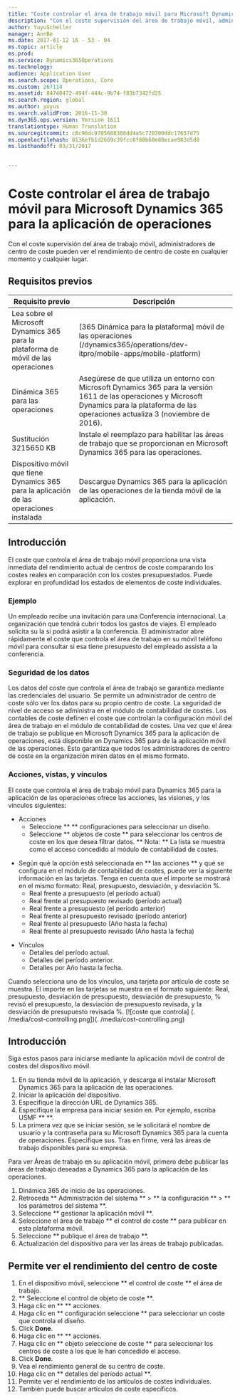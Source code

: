```yaml
---
title: "Coste controlar el área de trabajo móvil para Microsoft Dynamics 365 para la aplicación de operaciones"
description: "Con el coste supervisión del área de trabajo móvil, administradores de centro de coste pueden ver el rendimiento de centro de coste en cualquier momento y cualquier lugar."
author: YuyuScheller
manager: AnnBe
ms.date: 2017-01-12 16 - 53 - 04
ms.topic: article
ms.prod: 
ms.service: Dynamics365Operations
ms.technology: 
audience: Application User
ms.search.scope: Operations, Core
ms.custom: 267114
ms.assetid: 84740472-494f-444c-9b74-f83b7342fd25
ms.search.region: global
ms.author: yuyus
ms.search.validFrom: 2016-11-30
ms.dyn365.ops.version: Version 1611
translationtype: Human Translation
ms.sourcegitcommit: c8c96dc9705688308dd4a5c720700ddc17657d75
ms.openlocfilehash: 8136efb1d2669c39fcc0f80b60e80ecae983d5d8
ms.lasthandoff: 03/31/2017


---
```


# <a name="cost-controlling-mobile-workspace-for-microsoft-dynamics-365-for-operations-app"></a>Coste controlar el área de trabajo móvil para Microsoft Dynamics 365 para la aplicación de operaciones

Con el coste supervisión del área de trabajo móvil, administradores de centro de coste pueden ver el rendimiento de centro de coste en cualquier momento y cualquier lugar. 

<a name="prerequisites"></a>Requisitos previos
-------------

| Requisito previo                                                         | Descripción                                                                                                                                                                   |
|----------------------------------------------------------------------|-------------------------------------------------------------------------------------------------------------------------------------------------------------------------------|
| Lea sobre el Microsoft Dynamics 365 para la plataforma de móvil de las operaciones | [365 Dinámica para la plataforma] móvil de las operaciones (/dynamics365/operations/dev-itpro/mobile-apps/mobile-platform)                                                              |
| Dinámica 365 para las operaciones                                          | Asegúrese de que utiliza un entorno con Microsoft Dynamics 365 para la versión 1611 de las operaciones y Microsoft Dynamics para la plataforma de las operaciones actualiza 3 (noviembre de 2016). |
| Sustitución 3215650 KB                                                    | Instale el reemplazo para habilitar las áreas de trabajo que se proporcionan en Microsoft Dynamics 365 para las operaciones.                                                                       |
| Dispositivo móvil que tiene Dynamics 365 para la aplicación de las operaciones instalada | Descargue Dynamics 365 para la aplicación de las operaciones de la tienda móvil de la aplicación.                                                                                                      |

## <a name="introduction"></a>Introducción
El coste que controla el área de trabajo móvil proporciona una vista inmediata del rendimiento actual de centros de coste comparando los costes reales en comparación con los costes presupuestados. Puede explorar en profundidad los estados de elementos de coste individuales.

### <a name="example"></a>Ejemplo

Un empleado recibe una invitación para una Conferencia internacional. La organización que tendrá cubrir todos los gastos de viajes. El empleado solicita su la si podrá asistir a la conferencia. El administrador abre rápidamente el coste que controla el área de trabajo en su móvil teléfono móvil para consultar si esa tiene presupuesto del empleado assista a la conferencia.

### <a name="data-security"></a>Seguridad de los datos

Los datos del coste que controla el área de trabajo se garantiza mediante las credenciales del usuario. Se permite un administrador de centro de coste sólo ver los datos para su propio centro de coste. La seguridad de nivel de acceso se administra en el módulo de contabilidad de costes. Los contables de coste definen el coste que controlan la configuración móvil del área de trabajo en el módulo de contabilidad de costes. Una vez que el área de trabajo se publique en Microsoft Dynamics 365 para la aplicación de operaciones, está disponible en Dynamics 365 para de la aplicación móvil de las operaciones. Esto garantiza que todos los administradores de centro de coste en la organización miren datos en el mismo formato.

### <a name="actions-views-and-links"></a>Acciones, vistas, y vínculos

El coste que controla el área de trabajo móvil para Dynamics 365 para la aplicación de las operaciones ofrece las acciones, las visiones, y los vínculos siguientes:

-   Acciones  
    -   Seleccione ** ** configuraciones para seleccionar un diseño.
    -   Seleccione ** objetos de coste ** para seleccionar los centros de coste en los que desea filtrar datos. ** Nota: ** La lista se muestra como el acceso concedido al módulo de contabilidad de costes.

<!-- -->

-   Según qué la opción está seleccionada en ** las acciones ** y qué se configura en el módulo de contabilidad de costes, puede ver la siguiente información en las tarjetas. Tenga en cuenta que el importe se mostrará en el mismo formato: Real, presupuesto, desviación, y desviación %. 
    -   Real frente a presupuesto (el período actual)
    -   Real frente al presupuesto revisado (período actual)
    -   Real frente a presupuesto (el período anterior)
    -   Real frente al presupuesto revisado (período anterior)
    -   Real frente al presupuesto (Año hasta la fecha)
    -   Real frente al presupuesto revisado (Año hasta la fecha)

<!-- -->

-   Vínculos
    -   Detalles del período actual.
    -   Detalles del período anterior.
    -   Detalles por Año hasta la fecha.

Cuando selecciona uno de los vínculos, una tarjeta por artículo de coste se muestra. El importe en las tarjetas se muestra en el formato siguiente: Real, presupuesto, desviación de presupuesto, desviación de presupuesto, % revisó el presupuesto, la desviación de presupuesto revisada, y la desviación de presupuesto revisada %.  [![coste que controla] (. /media/cost-controlling.png])(. /media/cost-controlling.png)

## <a name="get-started"></a>Introducción
Siga estos pasos para iniciarse mediante la aplicación móvil de control de costes del dispositivo móvil.

1.  En su tienda móvil de la aplicación, y descarga el instalar Microsoft Dynamics 365 para la aplicación de las operaciones.
2.  Iniciar la aplicación del dispositivo.
3.  Especifique la dirección URL de Dynamics 365.
4.  Especifique la empresa para iniciar sesión en. Por ejemplo, escriba USMF ** **.
5.  La primera vez que se iniciar sesión, se le solicitará el nombre de usuario y la contraseña para su Microsoft Dynamics 365 para la cuenta de operaciones. Especifique sus. Tras en firme, verá las áreas de trabajo disponibles para su empresa.

Para ver Áreas de trabajo en su aplicación móvil, primero debe publicar las áreas de trabajo deseadas a Dynamics 365 para la aplicación de las operaciones.

1.  Dinámica 365 de inicio de las operaciones.
2.  Retroceda ** Administración del sistema ** &gt; ** la configuración ** &gt; ** los parámetros del sistema **.
3.  Seleccione ** gestionar la aplicación móvil **.
4.  Seleccione el área de trabajo ** el control de coste ** para publicar en esta plataforma móvil.
5.  Seleccione ** publique el área de trabajo **.
6.  Actualización del dispositivo para ver las áreas de trabajo publicadas.

## <a name="view-the-performance-of-your-cost-center"></a>Permite ver el rendimiento del centro de coste
1.  En el dispositivo móvil, seleccione ** el control de coste ** el área de trabajo.
2.  ** Seleccione el control de objeto de coste **.
3.  Haga clic en ** ** acciones.
4.  Haga clic en ** configuración seleccione ** para seleccionar un coste que controla el diseño.
5.  Click **Done**.
6.  Haga clic en ** ** acciones.
7.  Haga clic en ** objeto seleccione de coste ** para seleccionar los centros de coste a los que le han concedido el acceso.
8.  Click **Done**.
9.  Vea el rendimiento general de su centro de coste.
10. Haga clic en ** detalles del período actual **.
11. Permite ver el rendimiento de los artículos de costes individuales.
12. También puede buscar artículos de coste específicos.



